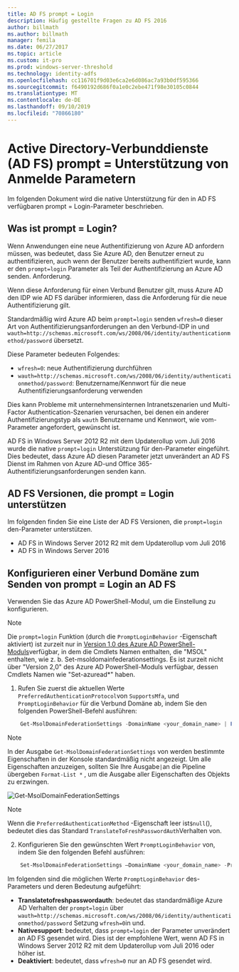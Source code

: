```yaml
---
title: AD FS prompt = Login
description: Häufig gestellte Fragen zu AD FS 2016
author: billmath
ms.author: billmath
manager: femila
ms.date: 06/27/2017
ms.topic: article
ms.custom: it-pro
ms.prod: windows-server-threshold
ms.technology: identity-adfs
ms.openlocfilehash: cc116701f9d03e6ca2e6d086ac7a93b0df595366
ms.sourcegitcommit: f6490192d686f0a1e0c2ebe471f98e30105c0844
ms.translationtype: MT
ms.contentlocale: de-DE
ms.lasthandoff: 09/10/2019
ms.locfileid: "70866180"
---
```

# <a name="active-directory-federation-services-promptlogin-parameter-support"></a>Active Directory-Verbunddienste (AD FS) prompt = Unterstützung von Anmelde Parametern

Im folgenden Dokument wird die native Unterstützung für den in AD FS verfügbaren prompt = Login-Parameter beschrieben.

## <a name="what-is-promptlogin"></a>Was ist prompt = Login?

Wenn Anwendungen eine neue Authentifizierung von Azure AD anfordern müssen, was bedeutet, dass Sie Azure AD, den Benutzer erneut zu authentifizieren, auch wenn der Benutzer bereits authentifiziert wurde, kann er den `prompt=login` Parameter als Teil der Authentifizierung an Azure AD senden. Anforderung.

Wenn diese Anforderung für einen Verbund Benutzer gilt, muss Azure AD den IDP wie AD FS darüber informieren, dass die Anforderung für die neue Authentifizierung gilt.

Standardmäßig wird Azure AD beim `prompt=login` senden `wfresh=0` dieser Art von Authentifizierungsanforderungen an den Verbund-IDP in und `wauth=http://schemas.microsoft.com/ws/2008/06/identity/authenticationmethod/password` übersetzt.

Diese Parameter bedeuten Folgendes:

- `wfresh=0`: neue Authentifizierung durchführen
- `wauth=http://schemas.microsoft.com/ws/2008/06/identity/authenticationmethod/password`: Benutzername/Kennwort für die neue Authentifizierungsanforderung verwenden

Dies kann Probleme mit unternehmensinternen Intranetszenarien und Multi-Factor Authentication-Szenarien verursachen, bei denen ein anderer Authentifizierungstyp als `wauth` Benutzername und Kennwort, wie vom-Parameter angefordert, gewünscht ist.  

AD FS in Windows Server 2012 R2 mit dem Updaterollup vom Juli 2016 wurde die native `prompt=login` Unterstützung für den-Parameter eingeführt. Dies bedeutet, dass Azure AD diesen Parameter jetzt unverändert an AD FS Dienst im Rahmen von Azure AD-und Office 365-Authentifizierungsanforderungen senden kann.

## <a name="ad-fs-versions-that-support-promptlogin"></a>AD FS Versionen, die prompt = Login unterstützen

Im folgenden finden Sie eine Liste der AD FS Versionen, die `prompt=login` den-Parameter unterstützen.

- AD FS in Windows Server 2012 R2 mit dem Updaterollup vom Juli 2016
- AD FS in Windows Server 2016

## <a name="how-to-configure-a-federated-domain-to-send-promptlogin-to-ad-fs"></a>Konfigurieren einer Verbund Domäne zum Senden von prompt = Login an AD FS

Verwenden Sie das Azure AD PowerShell-Modul, um die Einstellung zu konfigurieren.

> [!NOTE]
> Die `prompt=login` Funktion (durch die `PromptLoginBehavior` -Eigenschaft aktiviert) ist zurzeit nur in [Version 1,0 des Azure AD PowerShell-Moduls](https://connect.microsoft.com/site1164/Downloads/DownloadDetails.aspx?DownloadID=59185)verfügbar, in dem die Cmdlets Namen enthalten, die "MSOL" enthalten, wie z. b. Set-msoldomainfederationsettings.  Es ist zurzeit nicht über "Version 2,0" des Azure AD PowerShell-Moduls verfügbar, dessen Cmdlets Namen wie "Set-azuread\*" haben.

1. Rufen Sie zuerst die aktuellen Werte `PreferredAuthenticationProtocol`von `SupportsMfa`, und `PromptLoginBehavior` für die Verbund Domäne ab, indem Sie den folgenden PowerShell-Befehl ausführen:

```powershell
    Get-MsolDomainFederationSettings -DomainName <your_domain_name> | Format-List *
```

> [!NOTE]
> In der Ausgabe `Get-MsolDomainFederationSettings` von werden bestimmte Eigenschaften in der Konsole standardmäßig nicht angezeigt. Um alle Eigenschaften anzuzeigen, sollten Sie Ihre Ausgabe`|`an die Pipeline übergeben `Format-List *` , um die Ausgabe aller Eigenschaften des Objekts zu erzwingen.

![Get-MsolDomainFederationSettings](media/AD-FS-Prompt-Login/GetMsol.png)

> [!NOTE]
> Wenn die `PreferredAuthenticationMethod` -Eigenschaft leer ist`$null`(), bedeutet dies das Standard `TranslateToFreshPasswordAuth`Verhalten von.

2. Konfigurieren Sie den gewünschten Wert `PromptLoginBehavior` von, indem Sie den folgenden Befehl ausführen:

```powershell
    Set-MsolDomainFederationSettings –DomainName <your_domain_name> -PreferredAuthenticationProtocol <current_value_from_step1> -SupportsMfa <current_value_from_step1> -PromptLoginBehavior <TranslateToFreshPasswordAuth|NativeSupport|Disabled>
```

Im folgenden sind die möglichen Werte `PromptLoginBehavior` des-Parameters und deren Bedeutung aufgeführt:

- **Translatetofreshpasswordauth**: bedeutet das standardmäßige Azure AD Verhalten der `prompt=login` über `wauth=http://schemas.microsoft.com/ws/2008/06/identity/authenticationmethod/password` Setzung `wfresh=0`in und.
- **Nativesupport**: bedeutet, dass `prompt=login` der Parameter unverändert an AD FS gesendet wird. Dies ist der empfohlene Wert, wenn AD FS in Windows Server 2012 R2 mit dem Updaterollup vom Juli 2016 oder höher ist.
- **Deaktiviert**: bedeutet, dass `wfresh=0` nur an AD FS gesendet wird.
